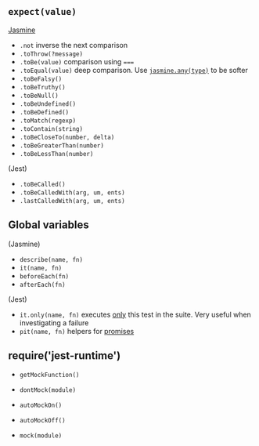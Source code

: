 
`expect(value)`
------------

[Jasmine](http://jasmine.github.io/1.3/introduction.html?spec=Included%20matchers%3A%20The%20%27toThrow%27%20matcher%20is%20for%20testing%20if%20a%20function%20throws%20an%20exception.#section-Included_Matchers)
  - `.not` inverse the next comparison
  - `.toThrow(?message)`
  - `.toBe(value)` comparison using `===`
  - `.toEqual(value)` deep comparison. Use [`jasmine.any(type)`](http://jasmine.github.io/1.3/introduction.html#section-Matching_Anything_with_<code>jasmine.any</code>) to be softer
  - `.toBeFalsy()`
  - `.toBeTruthy()`
  - `.toBeNull()`
  - `.toBeUndefined()`
  - `.toBeDefined()`
  - `.toMatch(regexp)`
  - `.toContain(string)`
  - `.toBeCloseTo(number, delta)`
  - `.toBeGreaterThan(number)`
  - `.toBeLessThan(number)`

(Jest)
  - `.toBeCalled()`
  - `.toBeCalledWith(arg, um, ents)`
  - `.lastCalledWith(arg, um, ents)`
  

Global variables
----------------

(Jasmine)
  - `describe(name, fn)`
  - `it(name, fn)`
  - `beforeEach(fn)`
  - `afterEach(fn)`

(Jest)
  - `it.only(name, fn)` executes [only](https://github.com/davemo/jasmine-only) this test in the suite. Very useful when investigating a failure
  - `pit(name, fn)` helpers for [promises](https://www.npmjs.org/package/jasmine-pit)


require('jest-runtime')
-----------------------

  - `getMockFunction()`
  - `dontMock(module)`

  - `autoMockOn()`
  - `autoMockOff()`
  - `mock(module)`
